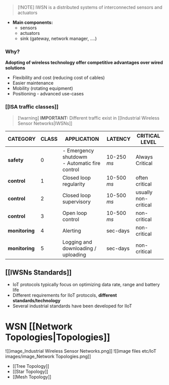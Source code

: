 > [!NOTE] IWSN is a distributed systems of interconnected sensors and actuators
- **Main components:** 
	- sensors
	- actuators
	- sink (gateway, network manager, ….)


### Why?
**Adopting of wireless technology offer competitive advantages over wired solutions**
- Flexibility and cost (reducing cost of cables)
- Easier maintenance
- Mobility (rotating equipment)
- Positioning - advanced use-cases
### [[ISA traffic classes]]
> [!warning] **IMPORTANT:** Different traffic exist in [[Industrial Wireless Sensor Networks|IWSNs]]

| CATEGORY       | CLASS | APPLICATION                                        | LATENCY     | CRITICAL LEVEL       |
| -------------- | ----- | -------------------------------------------------- | ----------- | -------------------- |
| **safety**     | 0     | -  Emergency shutdowm<br>-  Automatic fire control | 10-250 _ms_ | Always Critical      |
| **control**    | 1     | Closed loop regularity                             | 10-500 _ms_ | often critical       |
| **control**    | 2     | Closed loop supervisory                            | 10-500 _ms_ | usually non-critical |
| **control**    | 3     | Open loop control                                  | 10-500 _ms_ | non-critical         |
| **monitoring** | 4     | Alerting                                           | sec-days    | non-critical         |
| **monitoring** | 5     | Logging and downloading / uploading                | sec-days    | non-critical         |
## [[IWSNs Standards]]
- IoT protocols typically focus on optimizing data rate, range and battery life
- Different requirements for IIoT protocols, **different standards/technology**
- Several industrial standards have been developed for IIoT
# WSN [[Network Topologies|Topologies]] 
![[image_Industrial Wireless Sensor Networks.png]]
![[image files etc/IoT images/image_Network Topologies.png]]
- [[Tree Topology]]
- [[Star Topology]]
- [[Mesh Topology]]


